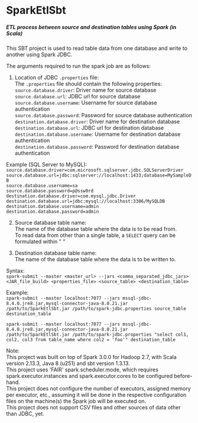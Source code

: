 # SparkEtlSbt  
##### ETL process between source and destination tables using Spark (in Scala)  

This SBT project is used to read table data from one database and write to another using Spark JDBC.  

The arguments required to run the spark job are as follows:  
1) Location of JDBC `.properties` file:  
The `.properties` file should contain the following properties:  
`source.database.driver`:             Driver name for source database  
`source.database.url`:                JDBC url for source database  
`source.database.username`:           Username for source database authentication  
`source.database.password`:           Password for source database authentication  
`destination.database.driver`:        Driver name for destination database  
`destination.database.url`:           JDBC url for destination database  
`destination.database.username`:      Username for destination database authentication  
`destination.database.password`:      Password for destination database authentication  

Example (SQL Server to MySQL):  
`source.database.driver=com.microsoft.sqlserver.jdbc.SQLServerDriver`  
`source.database.url=jdbc:sqlserver://localhost:1433;database=MySampleDB`  
`source.database.username=sa`  
`source.database.password=p@ssw0rd`  
`destination.database.driver=com.mysql.jdbc.Driver`  
`destination.database.url=jdbc:mysql://localhost:3306/MySQLDB`  
`destination.database.username=admin`  
`destination.database.password=admin`  

2) Source database table name:  
The name of the database table where the data is to be read from.  
To read data from other than a single table, a `SELECT` query can be formulated within " "  

3) Destination database table name:  
The name of the database table where the data is to be written to.  

Syntax:  
`spark-submit --master <master_url> --jars <comma_separated_jdbc_jars> <JAR_file_build> <properties_file> <source_table> <destination_table>`  

Example:  
`spark-submit --master localhost:7077 --jars mssql-jdbc-8.4.0.jre8.jar,mysql-connector-java-8.0.21.jar /path/to/SparkEtlSbt.jar /path/to/spark-jdbc.properties source_table destination_table`  

`spark-submit --master localhost:7077 --jars mssql-jdbc-8.4.0.jre8.jar,mysql-connector-java-8.0.21.jar /path/to/SparkEtlSbt.jar /path/to/spark-jdbc.properties "select col1, col2, col3 from table_name where col2 = 'foo'" destination_table`  

Note:  
This project was built on top of Spark 3.0.0 for Hadoop 2.7, with Scala version 2.13.3, Java 8 (u251) and sbt version 1.3.13.  
This project uses 'FAIR' spark.scheduler.mode, which requires spark.executor.instances and spark.executor.cores to be configured before-hand.  
This project does not configure the number of executors, assigned memory per executor, etc., assuming it will be done in the respective configuration files on the machine(s) the Spark job will be executed on.  
This project does not support CSV files and other sources of data other than JDBC, yet.  
